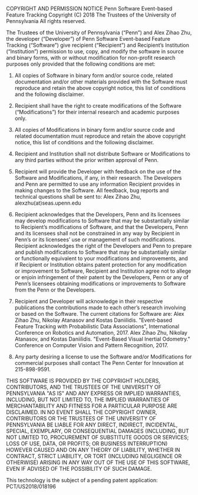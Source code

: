 COPYRIGHT AND PERMISSION NOTICE
Penn Software Event-based Feature Tracking
Copyright (C) 2018 The Trustees of the University of Pennsylvania
All rights reserved.

The Trustees of the University of Pennsylvania (“Penn”) and Alex Zihao Zhu, the developer (“Developer”) of Penn Software Event-based Feature Tracking (“Software”) give recipient (“Recipient”) and Recipient’s Institution (“Institution”) permission to use, copy, and modify the software in source and binary forms, with or without modification for non-profit research purposes only provided that the following conditions are met:

1) All copies of Software in binary form and/or source code, related documentation and/or other materials provided with the Software must reproduce and retain the above copyright notice, this list of conditions and the following disclaimer.

2) Recipient shall have the right to create modifications of the Software (“Modifications”) for their internal research and academic purposes only. 

3) All copies of Modifications in binary form and/or source code and related documentation must reproduce and retain the above copyright notice, this list of conditions and the following disclaimer.

4) Recipient and Institution shall not distribute Software or Modifications to any third parties without the prior written approval of Penn.

5) Recipient will provide the Developer with feedback on the use of the Software and Modifications, if any, in their research.  The Developers and Penn are permitted to use any information Recipient provides in making changes to the Software. All feedback, bug reports and technical questions shall be sent to: 
Alex Zihao Zhu, alexzhu(at)seas.upenn.edu

6) Recipient acknowledges that the Developers, Penn and its licensees may develop modifications to Software that may be substantially similar to Recipient’s modifications of Software, and that the Developers, Penn and its licensees shall not be constrained in any way by Recipient in Penn’s or its licensees’ use or management of such modifications. Recipient acknowledges the right of the Developers and Penn to prepare and publish modifications to Software that may be substantially similar or functionally equivalent to your modifications and improvements, and if Recipient or Institution obtains patent protection for any modification or improvement to Software, Recipient and Institution agree not to allege or enjoin infringement of their patent by the Developers, Penn or any of Penn’s licensees obtaining modifications or improvements to Software from the Penn or the Developers.

7) Recipient and Developer will acknowledge in their respective publications the contributions made to each other’s research involving or based on the Software. The current citations for Software are:
Alex Zihao Zhu, Nikolay Atanasov and Kostas Daniilidis. "Event-based Feature Tracking with Probabilistic Data Associations", International Conference on Robotics and Automation, 2017.
Alex Zihao Zhu, Nikolay Atanasov, and Kostas Daniilidis. "Event-Based Visual Inertial Odometry." Conference on Computer Vision and Pattern Recognition, 2017.

8) Any party desiring a license to use the Software and/or Modifications for commercial purposes shall contact The Penn Center for Innovation at 215-898-9591.

THIS SOFTWARE IS PROVIDED BY THE COPYRIGHT HOLDERS, CONTRIBUTORS, AND THE TRUSTEES OF THE UNIVERSITY OF PENNSYLVANIA "AS IS" AND ANY EXPRESS OR IMPLIED WARRANTIES, INCLUDING, BUT NOT LIMITED TO, THE IMPLIED WARRANTIES OF MERCHANTABILITY AND FITNESS FOR A PARTICULAR PURPOSE ARE DISCLAIMED. IN NO EVENT SHALL THE COPYRIGHT OWNER, CONTRIBUTORS OR THE TRUSTEES OF THE UNIVERSITY OF PENNSYLVANIA BE LIABLE FOR ANY DIRECT, INDIRECT, INCIDENTAL, SPECIAL, EXEMPLARY, OR CONSEQUENTIAL DAMAGES (INCLUDING, BUT NOT LIMITED TO, PROCUREMENT OF SUBSTITUTE GOODS OR SERVICES; LOSS OF USE, DATA, OR PROFITS; OR BUSINESS INTERRUPTION) HOWEVER CAUSED AND ON ANY THEORY OF LIABILITY, WHETHER IN CONTRACT, STRICT LIABILITY, OR TORT (INCLUDING NEGLIGENCE OR OTHERWISE) ARISING IN ANY WAY OUT OF THE USE OF THIS SOFTWARE, EVEN IF ADVISED OF THE POSSIBILITY OF SUCH DAMAGE.

This technology is the subject of a pending patent application: PCT/US2018/018196